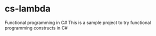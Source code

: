 # cs-lambda
Functional programming in C#
This is a sample project to try functional programming constructs in C#
